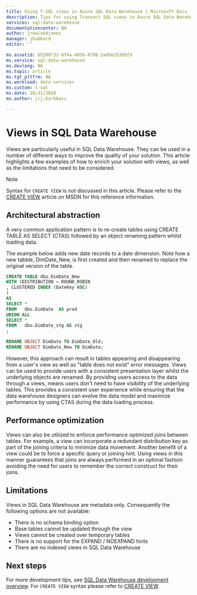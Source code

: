 ```yaml
---
title: Using T-SQL views in Azure SQL Data Warehouse | Microsoft Docs
description: Tips for using Transact-SQL views in Azure SQL Data Warehouse for developing solutions.
services: sql-data-warehouse
documentationcenter: NA
author: jrowlandjones
manager: jhubbard
editor: ''

ms.assetid: b5208f32-8f4a-4056-8788-2adbb253d9fd
ms.service: sql-data-warehouse
ms.devlang: NA
ms.topic: article
ms.tgt_pltfrm: NA
ms.workload: data-services
ms.custom: t-sql
ms.date: 10/31/2016
ms.author: jrj;barbkess

---
```

# Views in SQL Data Warehouse
Views are particularly useful in SQL Data Warehouse. They can be used in a number of different ways to improve the quality of your solution.  This article highlights a few examples of how to enrich your solution with views, as well as the limitations that need to be considered.

> [!NOTE]
> Syntax for `CREATE VIEW` is not discussed in this article. Please refer to the [CREATE VIEW][CREATE VIEW] article on MSDN for this reference information.
> 
> 

## Architectural abstraction
A very common application pattern is to re-create tables using CREATE TABLE AS SELECT (CTAS) followed by an object renaming pattern whilst loading data.

The example below adds new date records to a date dimension. Note how a new tabble, DimDate_New, is first created and then renamed to replace the original version of the table.

```sql
CREATE TABLE dbo.DimDate_New
WITH (DISTRIBUTION = ROUND_ROBIN
, CLUSTERED INDEX (DateKey ASC)
)
AS
SELECT *
FROM   dbo.DimDate  AS prod
UNION ALL
SELECT *
FROM   dbo.DimDate_stg AS stg
;

RENAME OBJECT DimDate TO DimDate_Old;
RENAME OBJECT DimDate_New TO DimDate;

```

However, this approach can result in tables appearing and disappearing from a user's view as well as "table does not exist" error messages. Views can be used to provide users with a consistent presentation layer whilst the underlying objects are renamed. By providing users access to the data through a views, means users don't need to have visibility of the underlying tables. This provides a consistent user experience while ensuring that the data warehouse designers can evolve the data model and maximize performance by using CTAS during the data loading process.    

## Performance optimization
Views can also be utilized to enforce performance optimized joins between tables. For example, a view can incorporate a redundant distribution key as part of the joining criteria to minimize data movement.  Another benefit of a view could be to force a specific query or joining hint. Using views in this manner guarantees that joins are always performed in an optimal fashion avoiding the need for users to remember the correct construct for their joins.

## Limitations
Views in SQL Data Warehouse are metadata only.  Consequently the following options are not available:

* There is no schema binding option
* Base tables cannot be updated through the view
* Views cannot be created over temporary tables
* There is no support for the EXPAND / NOEXPAND hints
* There are no indexed views in SQL Data Warehouse

## Next steps
For more development tips, see [SQL Data Warehouse development overview][SQL Data Warehouse development overview].
For `CREATE VIEW` syntax please refer to [CREATE VIEW][CREATE VIEW].

<!--Image references-->

<!--Article references-->
[SQL Data Warehouse development overview]: ./sql-data-warehouse-overview-develop.md

<!--MSDN references-->
[CREATE VIEW]: https://msdn.microsoft.com/en-us/library/ms187956.aspx

<!--Other Web references-->
